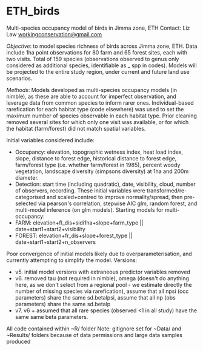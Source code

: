 # ETH_birds
Multi-species occupancy model of birds in Jimma zone, ETH
Contact: Liz Law workingconservation@gmail.com

_Objective_: to model species richness of birds across Jimma zone, ETH. Data include 1ha point observations for 80 farm and 65 forest sites, each with two visits. Total of 159 species (observations observed to genus only considered as additional species, identifiable as _ spp in codes). Models will be projected to the entire study region, under current and future land use scenarios. 

_Methods_: Models developed as multi-species occupancy models (in nimble), as these are able to account for imperfect observation, and leverage data from common species to inform rarer ones. Individual-based rarefication for each habitat type (code elsewhere) was used to set the maximum number of species observable in each habitat type. Prior cleaning removed several sites for which only one visit was available, or for which the habitat (farm/forest) did not match spatial variables. 

Initial variables considered include:
  * Occupancy: elevation, topographic wetness index, heat load index, slope, distance to forest edge, historical distance to forest edge, farm/forest type (i.e. whether farm/forest in 1985), percent woody vegetation, landscape diversity (simpsons diversity) at 1ha and 200m diameter.  
  * Detection: start time (including quadratic), date, visibility, cloud, number of observers, recording.
These initial variables were transformed/re-categorised and scaled+centred to improve normality/spread, then pre-selected via pearson's correlation, stepwise AIC glm, random forest, and multi-model inference (on glm models). Starting models for multi-occupancy:
  * FARM: elevation+fl_dis+sidi1ha+slope+farm_type || date+start1+start2+visibility
  * FOREST: elevation+fr_dis+slope+forest_type || date+start1+start2+n_observers

Poor convergence of initial models likely due to overparameterisation, and currently attempting to simplify the model. Versions:

  * v5. initial model versions with extraneous predictor variables removed
  * v6. removed tau (not required in nimble), omega (doesn't do anything here, as we don't select from a regional pool - we estimate directly the number of missing species via rarefication), assume that all npsi (occ parameters) share the same sd.betalpsi, assume that all np (obs parameters) share the same sd.betalp
  * v7. v6 + assumed that all rare species (observed <1 in all study) have the same same beta parameters. 

All code contained within ~R/ folder
Note: gitignore set for ~Data/ and ~Results/ folders because of data permissions and large data samples produced
